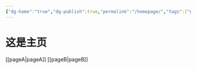 ```yaml
---
{"dg-home":"true","dg-publish":true,"permalink":"/homepage/","tags":["gardenEntry"],"dgPassFrontmatter":true,"noteIcon":"","created":"2024-05-08T16:46:02.718+08:00","updated":"2024-05-08T17:23:52.056+08:00"}
---
```


# 这是主页
[[pageA\|pageA]]
[[pageB\|pageB]]